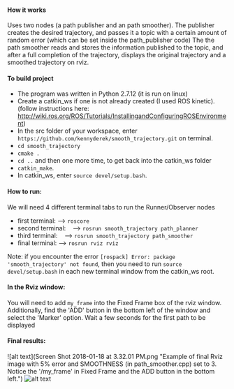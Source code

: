 #### How it works
Uses two nodes (a path publisher and an path smoother).
The publisher creates the desired trajectory, and passes it a topic with a certain amount of random error
(which can be set inside the path_publisher code)
The the path smoother reads and stores the information published to the topic, and after a full completion of the
trajectory, displays the original trajectory and a smoothed trajectory on rviz.


#### To build project
- The program was written in Python 2.7.12 (it is run on linux)
- Create a catkin_ws if one is not already created (I used ROS kinetic).
 (follow instructions here: http://wiki.ros.org/ROS/Tutorials/InstallingandConfiguringROSEnvironment)
- In the src folder of your workspace, enter `https://github.com/kennyderek/smooth_trajectory.git` on terminal.
- `cd smooth_trajectory`
- `cmake .`
- `cd ..` and then one more time, to get back into the catkin_ws folder
- `catkin_make`.
- In catkin_ws, enter `source devel/setup.bash`.

#### How to run:

We will need 4 different terminal tabs to run the Runner/Observer nodes
- first terminal:
    --> `roscore`
- second terminal:
    --> `rosrun smooth_trajectory path_planner`
- third terminal:
    --> `rosrun smooth_trajectory path_smoother`
- final terminal:
    --> `rosrun rviz rviz`

Note: if you encounter the error `[rospack] Error: package 'smooth_trajectory' not found`, then you need to run `source devel/setup.bash` in each new terminal window from the catkin_ws root.

#### In the Rviz window:
You will need to add `my_frame` into the Fixed Frame box of the rviz window. Additionally, find the 'ADD' button in the bottom left of the window and select the 'Marker' option. Wait a few seconds for the first path to be displayed

#### Final results:
![alt text](Screen Shot 2018-01-18 at 3.32.01 PM.png "Example of final Rviz image with 5% error and SMOOTHNESS (in path_smoother.cpp) set to 3. Notice the '/my_frame' in Fixed Frame and the ADD button in the bottom left.")
![alt text](https://github.com/kennyderek/smooth_trajectory/blob/master/Screen%20Shot%202018-01-18%20at%203.32.01%20PM.png "Set to 20% error and SMOOTHNESS still at 3")


